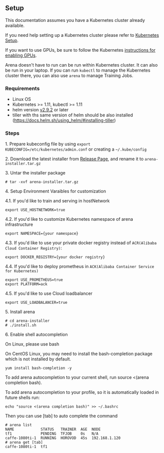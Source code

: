 ## Setup

This documentation assumes you have a Kubernetes cluster already available.

If you need help setting up a Kubernetes cluster please refer to [Kubernetes Setup](https://kubernetes.io/docs/setup/).

If you want to use GPUs, be sure to follow the Kubernetes [instructions for enabling GPUs](https://kubernetes.io/docs/tasks/manage-gpus/scheduling-gpus/).

Arena doesn't have to run can be run within Kubernetes cluster. It can also be run in your laptop. If you can run `kubectl` to manage the Kubernetes cluster there, you can also use `arena`  to manage Training Jobs.

### Requirements

  * Linux OS
  * Kubernetes >= 1.11, kubectl >= 1.11
  * helm version [v2.9.2](https://docs.helm.sh/using_helm/#installing-helm) or later 
  * tiller with ths same version of helm should be also installed (https://docs.helm.sh/using_helm/#installing-tiller)

### Steps

1\. Prepare kubeconfig file by using `export KUBECONFIG=/etc/kubernetes/admin.conf` or creating a `~/.kube/config`

2\. Download the latest installer from [Release Page](https://github.com/kubeflow/arena/releases), and rename it to `arena-installer.tar.gz`

3\. Untar the installer package

```
# tar -xvf arena-installer.tar.gz 
```

4\. Setup Environment Varaibles for customization

4.1\. If you'd like to train and serving in hostNetwork

```
export USE_HOSTNETWORK=true
```

4.2\. If you'd like to customize Kubernetes namespace of arena infrastructure  

```
export NAMESPACE={your namespace}
```

4.3\. If you'd like to use your private docker registry instead of `ACR(Alibaba Cloud Container Registry)`:

```
export DOCKER_REGISTRY={your docker registry}
```

4.4\. If you'd like to deploy prometheus in `ACK(Alibaba Container Service for Kubernetes)`

```
export USE_PROMETHEUS=true
export PLATFORM=ack
```

4.5\. If you'd like to use Cloud loadbalancer

```
export USE_LOADBALANCER=true
```

5\. Install arena

```
# cd arena-installer
# ./install.sh
```

6\. Enable shell autocompletion

On Linux, please use bash

On CentOS Linux, you may need to install the bash-completion package which is not installed by default.

```
yum install bash-completion -y
```

To add arena autocompletion to your current shell, run source <(arena completion bash).

To add arena autocompletion to your profile, so it is automatically loaded in future shells run:

```
echo "source <(arena completion bash)" >> ~/.bashrc
```

Then you can use [tab] to auto complete the command

```
# arena list
NAME            STATUS   TRAINER  AGE  NODE
tf1             PENDING  TFJOB    0s   N/A
caffe-1080ti-1  RUNNING  HOROVOD  45s  192.168.1.120
# arena get [tab]
caffe-1080ti-1  tf1
```
